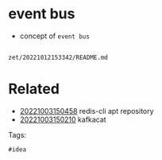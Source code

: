 # event bus

- concept of `event bus`

```
```

` zet/20221012153342/README.md `

# Related

- [20221003150458](/zet/20221003150458/README.md) redis-cli apt repository
- [20221003150210](/zet/20221003150210/README.md) kafkacat

Tags:

    #idea
